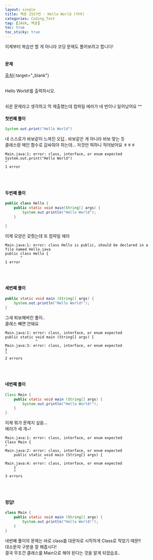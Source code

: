 ```yaml
---
layout: single
title: 백준 2557번 - Hello World (자바)
categories: Coding_Test
tag: [JAVA, 백준]
toc: true
toc_sticky: true
---
```


이제부터 복습만 할 게 아니라 코딩 문제도 풀어보려고 합니다! <br/><br/>


#### 문제
[출처](https://www.acmicpc.net/problem/2557){:target="_blank"}

<br/>
Hello World!를 출력하시오. <br/><br/>


쉬운 문제라고 생각하고 막 제출했는데 컴파일 에러가 네 번이나 일어났어요 ^^ <br/>

#### 첫번째 풀이
```java
System.out.print("Hello World")
```
내 스스로가 바보같이 느껴진 오답.. 바보같은 게 아니라 바보 맞는 듯 <br/>
클래스랑 메인 함수로 감싸줘야 하는데... 저것만 떡하니 적어놨어요 ㅎㅎㅎ <br/>
```
Main.java:1: error: class, interface, or enum expected
System.out.print("Hello World")
^
1 error
```
<br/><br/>


#### 두번째 풀이
```java
public class Hello {
    public static void main(String[] args) {
        System.out.println("Hello World");
    }
    
}
```
이제 모양은 갖췄는데 또 컴파일 에러<br/>
```
Main.java:1: error: class Hello is public, should be declared in a file named Hello.java
public class Hello {
       ^
1 error
```
<br/><br/>


#### 세번째 풀이
```java
public static void main (String[] args) {
    System.out.println("Hello World!");
}
```
그새 퇴보해버린 풀이.. <br/>
클래스 빼면 안돼요 <br/>
```
Main.java:1: error: class, interface, or enum expected
public static void main (String[] args) {
              ^
Main.java:3: error: class, interface, or enum expected
}
^
2 errors
```
<br/><br/>


#### 네번째 풀이
```java
Class Main {
    public static void main (String[] args) {
        System.out.println("Hello World!");
    }
}
```
이제 뭐가 문제지 싶음... <br/>
에러가 세 개~! <br/>
```
Main.java:1: error: class, interface, or enum expected
Class Main {
^
Main.java:2: error: class, interface, or enum expected
    public static void main (String[] args) {
                  ^
Main.java:4: error: class, interface, or enum expected
    }
    ^
3 errors
```
<br/><br/>


#### 정답!
```java
class Main {
    public static void main (String[] args) {
        System.out.println("Hello World!");
    }
}
```
네번째 풀이의 문제는 바로 class를 대문자로 시작하게 Class로 적었기 때문!! <br/>
대소문자 구분을 잘 해줍시다! <br/>
결국 무조건 클래스를 Main으로 해야 된다는 것을 알게 되었습죠..
